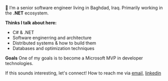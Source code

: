 👋 I’m a senior software engineer living in Baghdad, Iraq. Primarily working in the **.NET** ecosystem.

**Thinks I talk about here:**
- C# & .NET
- Software enginerring and architecture
- Distributed systems & how to build them
- Databases and optimization techniques

**Goals**
One of my goals is to become a Microsoft MVP in developer technologies.

If this sounds interesting, let's connect!
How to reach me via <a href="mailto:mr.alhamadani.hasan@gmail.com">email</a>, <a href="https://www.linkedin.com/in/hasan-al-hamadani">linkedin</a>
